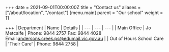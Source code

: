 +++
date = 2021-09-01T00:00:00Z
title = "Contact us"
aliases = ["/about/location", "/contact"]
[menu.main]
parent = "Our school"
weight = 11

+++
| Department | Name | Details |
| --- | --- | --- |
| Main Office | Jo Metcalfe | Phone: 9844 2757 Fax: 9844 4028 Email:andersons.creek.ps@edumail.vic.gov.au |
| Out of Hours School Care | 'Their Care' | Phone: 9844 2758 |
